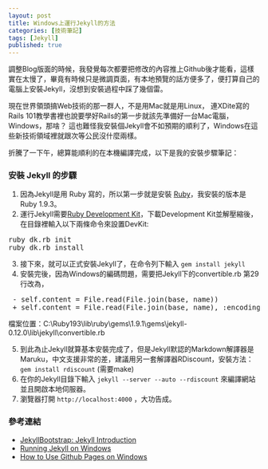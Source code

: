 ```yaml
---
layout: post
title: Windows上運行Jekyll的方法
categories: [技術筆記]
tags: [Jekyll]
published: true
---
```


調整Blog版面的時候，我發覺每次都要把修改的內容推上Github後才能看，這樣實在太慢了，畢竟有時候只是微調頁面，有本地預覽的話方便多了，便打算自己的電腦上安裝Jekyll，沒想到安裝過程中踩了幾個雷。

現在世界領頭搞Web技術的那一群人，不是用Mac就是用Linux，
連XDite寫的Rails 101教學書裡也說要學好Rails的第一步就該先準備好一台Mac電腦，Windows，那啥？
這也難怪我安裝個Jekyll會不如預期的順利了，Windows在這些新技術領域裡就跟次等公民沒什麼兩樣。

折騰了一下午，總算能順利的在本機編譯完成，以下是我的安裝步驟筆記：

### 安裝 Jekyll 的步驟

1. 因為Jekyll是用 Ruby 寫的，所以第一步就是安裝 [Ruby](http://rubyinstaller.org/downloads/)，我安裝的版本是Ruby 1.9.3。
2. 運行Jekyll需要[Ruby Development Kit](http://rubyinstaller.org/downloads/)，下載Development Kit並解壓縮後，在目錄裡輸入以下兩條命令來設置DevKit:

<pre>
ruby dk.rb init
ruby dk.rb install
</pre>

3. 接下來，就可以正式安裝Jekyll了，在命令列下輸入 `gem install jekyll`
4. 安裝完後，因為Windows的編碼問題，需要把Jekyll下的convertible.rb 第29行改為，

<pre>
 - self.content = File.read(File.join(base, name))
 + self.content = File.read(File.join(base, name), :encoding => "utf-8")
</pre>
檔案位置：C:\Ruby193\lib\ruby\gems\1.9.1\gems\jekyll-0.12.0\lib\jekyll\convertible.rb

5. 到此為止Jekyll就算基本安裝完成了，但是Jekyll默認的Markdown解譯器是Maruku，中文支援非常的差，建議用另一套解譯器RDiscount，安裝方法： `gem install rdiscount`  (需要make)
6. 在你的Jekyll目錄下輸入 `jekyll --server --auto --rdiscount` 來編譯網站並且開啟本地伺服器。
7. 瀏覽器打開 `http://localhost:4000` ，大功告成。


### 參考連結

- [JekyllBootstrap: Jekyll Introduction](http://jekyllbootstrap.com/lessons/jekyll-introduction.html)
- [Running Jekyll on Windows](http://www.madhur.co.in/blog/2011/09/01/runningjekyllwindows.html)
- [How to Use Github Pages on Windows](http://bradleygrainger.com/2011/09/07/how-to-use-github-pages-on-windows.html)
